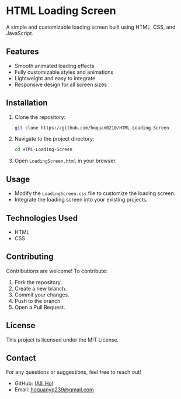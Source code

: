 # HTML Loading Screen

A simple and customizable loading screen built using HTML, CSS, and JavaScript.

## Features

- Smooth animated loading effects
- Fully customizable styles and animations
- Lightweight and easy to integrate
- Responsive design for all screen sizes

## Installation

1. Clone the repository:
   ```sh
   git clone https://github.com/hoquan0210/HTML-Loading-Screen
   ```
2. Navigate to the project directory:
   ```sh
   cd HTML-Loading-Screen
   ```
3. Open `LoadingScreen.html` in your browser.

## Usage

- Modify the `LoadingScreen.css` file to customize the loading screen.
- Integrate the loading screen into your existing projects.

## Technologies Used

- HTML
- CSS

## Contributing

Contributions are welcome! To contribute:
1. Fork the repository.
2. Create a new branch.
3. Commit your changes.
4. Push to the branch.
5. Open a Pull Request.

## License

This project is licensed under the MIT License.

## Contact

For any questions or suggestions, feel free to reach out!

- GitHub: ([Alli Ho](https://github.com/hoquan0210))
- Email: hoquanyq239@gmail.com

